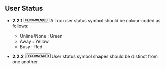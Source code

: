 User Status
-----------

- **2.2.1** ![](/badge/rec.png) A Tox user status symbol should be colour-coded as follows:
  - Online/None   : Green
  - Away          : Yellow
  - Busy          : Red

- **2.2.2** ![](/badge/rec.png) User status symbol shapes should be distinct from one
  another.
